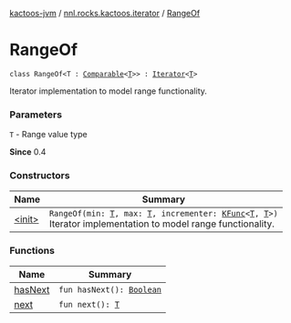 [kactoos-jvm](../../index.md) / [nnl.rocks.kactoos.iterator](../index.md) / [RangeOf](./index.md)

# RangeOf

`class RangeOf<T : `[`Comparable`](https://kotlinlang.org/api/latest/jvm/stdlib/kotlin/-comparable/index.html)`<`[`T`](index.md#T)`>> : `[`Iterator`](https://kotlinlang.org/api/latest/jvm/stdlib/kotlin.collections/-iterator/index.html)`<`[`T`](index.md#T)`>`

Iterator implementation to model range functionality.

### Parameters

`T` - Range value type

**Since**
0.4

### Constructors

| Name | Summary |
|---|---|
| [&lt;init&gt;](-init-.md) | `RangeOf(min: `[`T`](index.md#T)`, max: `[`T`](index.md#T)`, incrementer: `[`KFunc`](../../nnl.rocks.kactoos/-k-func.md)`<`[`T`](index.md#T)`, `[`T`](index.md#T)`>)`<br>Iterator implementation to model range functionality. |

### Functions

| Name | Summary |
|---|---|
| [hasNext](has-next.md) | `fun hasNext(): `[`Boolean`](https://kotlinlang.org/api/latest/jvm/stdlib/kotlin/-boolean/index.html) |
| [next](next.md) | `fun next(): `[`T`](index.md#T) |
